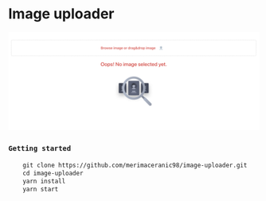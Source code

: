 # Image uploader

![Screenshot](docs/images/screenshot.png)

### `Getting started`

```
    git clone https://github.com/merimaceranic98/image-uploader.git
    cd image-uploader
    yarn install
    yarn start
```
